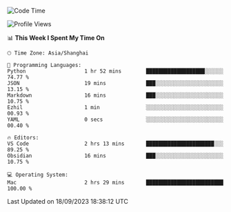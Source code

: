 <!--START_SECTION:waka-->
![Code Time](http://img.shields.io/badge/Code%20Time-162%20hrs%2012%20mins-blue)

![Profile Views](http://img.shields.io/badge/Profile%20Views-7-blue)

📊 **This Week I Spent My Time On** 

```text
🕑︎ Time Zone: Asia/Shanghai

💬 Programming Languages: 
Python                   1 hr 52 mins        ███████████████████░░░░░░   74.77 % 
JSON                     19 mins             ███░░░░░░░░░░░░░░░░░░░░░░   13.15 % 
Markdown                 16 mins             ███░░░░░░░░░░░░░░░░░░░░░░   10.75 % 
Ezhil                    1 min               ░░░░░░░░░░░░░░░░░░░░░░░░░   00.93 % 
YAML                     0 secs              ░░░░░░░░░░░░░░░░░░░░░░░░░   00.40 % 

🔥 Editors: 
VS Code                  2 hrs 13 mins       ██████████████████████░░░   89.25 % 
Obsidian                 16 mins             ███░░░░░░░░░░░░░░░░░░░░░░   10.75 % 

💻 Operating System: 
Mac                      2 hrs 29 mins       █████████████████████████   100.00 % 
```


 Last Updated on 18/09/2023 18:38:12 UTC
<!--END_SECTION:waka-->